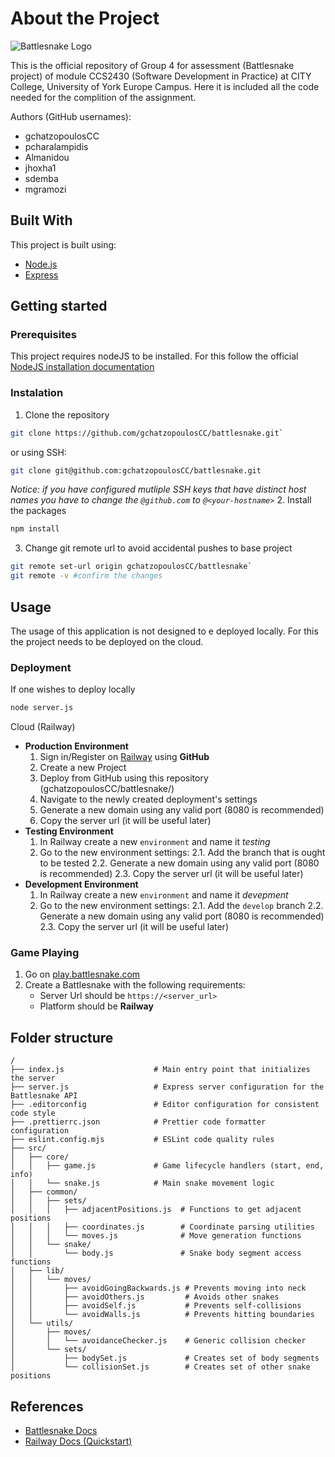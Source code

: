 # About the Project
![Battlesnake Logo](https://media.battlesnake.com/social/StarterSnakeGitHubRepos_JavaScript.png)

This is the official repository of Group 4 for assessment (Battlesnake project) of module CCS2430 (Software Development in Practice) at CITY College, University of York Europe Campus. Here it is included all the code needed for the complition of the assignment.

Authors (GitHub usernames):
- gchatzopoulosCC
- pcharalampidis
- Almanidou
- jhoxha1
- sdemba
- mgramozi

## Built With
This project is built using:
- [Node.js](https://nodejs.org/en/)
- [Express](https://expressjs.com/)

## Getting started
### Prerequisites
This project requires nodeJS to be installed. For this follow the official [NodeJS installation documentation](https://nodejs.org/en/download)

### Instalation
1. Clone the repository
```bash
git clone https://github.com/gchatzopoulosCC/battlesnake.git`
```
or using SSH:
```bash
git clone git@github.com:gchatzopoulosCC/battlesnake.git
```
_Notice: if you have configured mutliple SSH keys that have distinct host names you have to change the `@github.com` to `@<your-hostname>`_
2. Install the packages
```bash
npm install
```
3. Change git remote url to avoid accidental pushes to base project
```bash
git remote set-url origin gchatzopoulosCC/battlesnake`
git remote -v #confirm the changes
``` 

## Usage
The usage of this application is not designed to e deployed locally. For this the project needs to be deployed on the cloud.

### Deployment
If one wishes to deploy locally
```bash
node server.js
```

Cloud (Railway)
- **Production Environment**
   1. Sign in/Register on [Railway](https://railway.com/) using **GitHub**
   2. Create a new Project
   3. Deploy from GitHub using this repository (gchatzopoulosCC/battlesnake/)
   4. Navigate to the newly created deployment's settings
   5. Generate a new domain using any valid port (8080 is recommended)
   6. Copy the server url (it will be useful later)
- **Testing Environment**
   1. In Railway create a new `environment` and name it _testing_
   2. Go to the new environment settings:
      2.1. Add the branch that is ought to be tested
      2.2. Generate a new domain using any valid port (8080 is recommended)
      2.3. Copy the server url (it will be useful later)
- **Development Environment**
   1. In Railway create a new `environment` and name it _devepment_
   2. Go to the new environment settings:
      2.1. Add the `develop` branch
      2.2. Generate a new domain using any valid port (8080 is recommended)
      2.3. Copy the server url (it will be useful later)

### Game Playing
1. Go on [play.battlesnake.com](https://play.battlesnake.com)
2. Create a Battlesnake with the following requirements:
   - Server Url should be `https://<server_url>`
   - Platform should be **Railway**

## Folder structure
```
/
├── index.js                    # Main entry point that initializes the server
├── server.js                   # Express server configuration for the Battlesnake API
├── .editorconfig               # Editor configuration for consistent code style
├── .prettierrc.json            # Prettier code formatter configuration
├── eslint.config.mjs           # ESLint code quality rules
├── src/
│   ├── core/
│   │   ├── game.js             # Game lifecycle handlers (start, end, info)
│   │   └── snake.js            # Main snake movement logic
│   ├── common/
│   │   ├── sets/
│   │   │   ├── adjacentPositions.js  # Functions to get adjacent positions
│   │   │   ├── coordinates.js        # Coordinate parsing utilities
│   │   │   └── moves.js              # Move generation functions
│   │   └── snake/
│   │       └── body.js               # Snake body segment access functions
│   ├── lib/
│   │   └── moves/
│   │       ├── avoidGoingBackwards.js # Prevents moving into neck
│   │       ├── avoidOthers.js         # Avoids other snakes
│   │       ├── avoidSelf.js           # Prevents self-collisions
│   │       └── avoidWalls.js          # Prevents hitting boundaries
│   └── utils/
│       ├── moves/
│       │   └── avoidanceChecker.js    # Generic collision checker 
│       └── sets/
│           ├── bodySet.js             # Creates set of body segments
│           └── collisionSet.js        # Creates set of other snake positions
```

## References
- [Battlesnake Docs](https://docs.battlesnake.com/)
- [Railway Docs (Quickstart)](http://docs.railway.com/quick-start)
